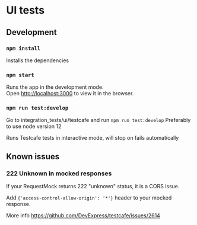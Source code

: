 # UI tests

## Development

### `npm install`

Installs the dependencies

### `npm start`

Runs the app in the development mode.<br>
Open [http://localhost:3000](http://localhost:3000) to view it in the browser.

### `npm run test:develop`

Go to integration_tests/ui/testcafe and run `npm run test:develop`
Preferably to use node version 12

Runs Testcafe tests in interactive mode, will stop on fails automatically

## Known issues

### 222 Unknown in mocked responses

If your RequestMock returns 222 "unknown" status, it is a CORS issue.

Add `{'access-control-allow-origin': '*'}` header to your mocked response.

More info https://github.com/DevExpress/testcafe/issues/2614
